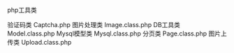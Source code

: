 #
#
php工具类

验证码类     Captcha.php
图片处理类   Image.class.php
DB工具类     Model.class.php
Mysql模型类  Mysql.class.php
分页类       Page.class.php
图片上传类   Upload.class.php


